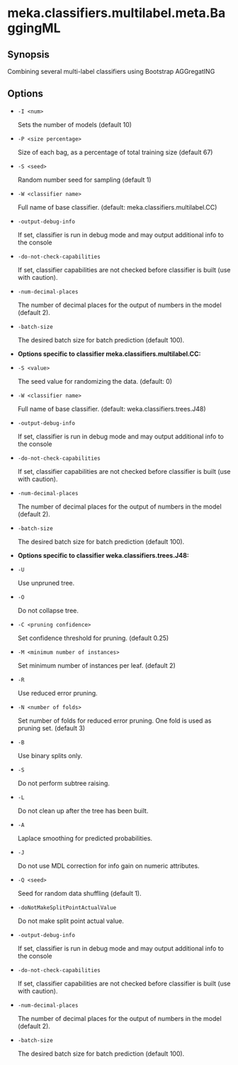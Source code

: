 # meka.classifiers.multilabel.meta.BaggingML

## Synopsis
Combining several multi-label classifiers using Bootstrap AGGregatING

## Options
* `-I <num>`

  Sets the number of models (default 10)

* `-P <size percentage>`

  Size of each bag, as a percentage of total training size (default 67)

* `-S <seed>`

  Random number seed for sampling (default 1)

* `-W <classifier name>`

  Full name of base classifier.
  (default: meka.classifiers.multilabel.CC)

* `-output-debug-info`

  If set, classifier is run in debug mode and
  may output additional info to the console

* `-do-not-check-capabilities`

  If set, classifier capabilities are not checked before classifier is built
  (use with caution).

* `-num-decimal-places`

  The number of decimal places for the output of numbers in the model (default 2).

* `-batch-size`

  The desired batch size for batch prediction  (default 100).

* **Options specific to classifier meka.classifiers.multilabel.CC:**

* `-S <value>`

  The seed value for randomizing the data.
  (default: 0)

* `-W <classifier name>`

  Full name of base classifier.
  (default: weka.classifiers.trees.J48)

* `-output-debug-info`

  If set, classifier is run in debug mode and
  may output additional info to the console

* `-do-not-check-capabilities`

  If set, classifier capabilities are not checked before classifier is built
  (use with caution).

* `-num-decimal-places`

  The number of decimal places for the output of numbers in the model (default 2).

* `-batch-size`

  The desired batch size for batch prediction  (default 100).

* **Options specific to classifier weka.classifiers.trees.J48:**

* `-U`

  Use unpruned tree.

* `-O`

  Do not collapse tree.

* `-C <pruning confidence>`

  Set confidence threshold for pruning.
  (default 0.25)

* `-M <minimum number of instances>`

  Set minimum number of instances per leaf.
  (default 2)

* `-R`

  Use reduced error pruning.

* `-N <number of folds>`

  Set number of folds for reduced error
  pruning. One fold is used as pruning set.
  (default 3)

* `-B`

  Use binary splits only.

* `-S`

  Do not perform subtree raising.

* `-L`

  Do not clean up after the tree has been built.

* `-A`

  Laplace smoothing for predicted probabilities.

* `-J`

  Do not use MDL correction for info gain on numeric attributes.

* `-Q <seed>`

  Seed for random data shuffling (default 1).

* `-doNotMakeSplitPointActualValue`

  Do not make split point actual value.

* `-output-debug-info`

  If set, classifier is run in debug mode and
  may output additional info to the console

* `-do-not-check-capabilities`

  If set, classifier capabilities are not checked before classifier is built
  (use with caution).

* `-num-decimal-places`

  The number of decimal places for the output of numbers in the model (default 2).

* `-batch-size`

  The desired batch size for batch prediction  (default 100).
